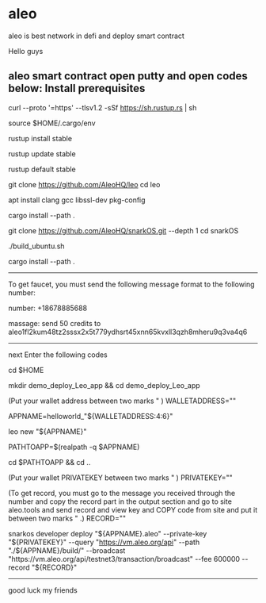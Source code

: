# aleo
aleo is best network in defi and deploy smart contract

Hello guys

aleo smart contract
open putty and open codes below:
Install prerequisites
------------------------------------------------------------------
curl --proto '=https' --tlsv1.2 -sSf https://sh.rustup.rs | sh

source $HOME/.cargo/env

rustup install stable

rustup update stable

rustup default stable

git clone https://github.com/AleoHQ/leo
cd leo

apt install clang gcc libssl-dev pkg-config

cargo install --path .

git clone https://github.com/AleoHQ/snarkOS.git --depth 1
cd snarkOS

./build_ubuntu.sh

cargo install --path .

------------------------------------------------------------------
To get faucet, you must send the following message format to the following number:

number: +18678885688

massage: send 50 credits to aleo1fl2kum48tz2sssx2x5t779ydhsrt45xnn65kvxll3qzh8mheru9q3va4q6

------------------------------------------------------------------
next Enter the following codes

cd $HOME

mkdir demo_deploy_Leo_app && cd demo_deploy_Leo_app

(Put your wallet address between two marks " )
WALLETADDRESS=""

APPNAME=helloworld_"${WALLETADDRESS:4:6}"

leo new "${APPNAME}"

PATHTOAPP=$(realpath -q $APPNAME)

cd $PATHTOAPP && cd ..

(Put your wallet PRIVATEKEY between two marks " )
PRIVATEKEY=""

(To get record, you must go to the message you received through the number and copy the record part in the output section and go to site aleo.tools and send record and view key and COPY code from site and put it between two marks  " .)
RECORD=""

snarkos developer deploy "${APPNAME}.aleo" --private-key "${PRIVATEKEY}" --query "https://vm.aleo.org/api" --path "./${APPNAME}/build/" --broadcast "https://vm.aleo.org/api/testnet3/transaction/broadcast" --fee 600000 --record "${RECORD}"

------------------------------------------------------------------
good luck my friends
